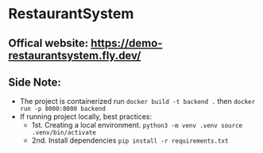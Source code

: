 # RestaurantSystem

## Offical website: https://demo-restaurantsystem.fly.dev/

## Side Note:
- The project is containerized run `docker build -t backend .` then `docker run -p 8000:8000 backend`
- If running project locally, best practices:
  - 1st. Creating a local environment. `python3 -m venv .venv
source .venv/bin/activate`
  - 2nd. Install dependencies `pip install -r requirements.txt`
